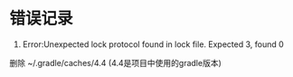 # 错误记录

1. Error:Unexpected lock protocol found in lock file. Expected 3, found 0

删除 ~/.gradle/caches/4.4 (4.4是项目中使用的gradle版本)
